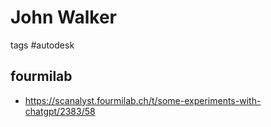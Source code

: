 # John Walker

tags #autodesk


## fourmilab

* https://scanalyst.fourmilab.ch/t/some-experiments-with-chatgpt/2383/58
